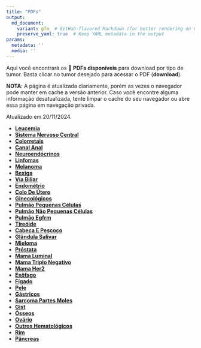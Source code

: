 ```yaml
---
title: "PDFs"
output: 
  md_document:
    variant: gfm  # GitHub-flavored Markdown (for better rendering on GitHub)
    preserve_yaml: true  # Keep YAML metadata in the output
params:
  metadata: ''
  media: ''
---
```


Aqui você encontrará os 📝 **PDFs disponíveis** para download por tipo
de tumor. Basta clicar no tumor desejado para acessar o PDF
(**download**).

**NOTA**: A página é atualizada diariamente, porém as vezes o navegador
pode manter em cache a versão anterior. Caso você encontre alguma
informação desatualizada, tente limpar o cache do seu navegador ou abre
essa página em navegação privada.

Atualizado em 20/11/2024.

- [**Leucemia**](https://coeoralmeds-e768.restdb.io/media/673d8c84f63b80480005dfe0?download=true)
- [**Sistema Nervoso
  Central**](https://coeoralmeds-e768.restdb.io/media/673d8c85f63b80480005dfe3?download=true)
- [**Colorretais**](https://coeoralmeds-e768.restdb.io/media/673d8c87f63b80480005dfe9?download=true)
- [**Canal
  Anal**](https://coeoralmeds-e768.restdb.io/media/673d8c89f63b80480005dfea?download=true)
- [**Neuroendócrinos**](https://coeoralmeds-e768.restdb.io/media/673d8c8af63b80480005dfec?download=true)
- [**Linfomas**](https://coeoralmeds-e768.restdb.io/media/673d8c8bf63b80480005dfee?download=true)
- [**Melanoma**](https://coeoralmeds-e768.restdb.io/media/673d8c8cf63b80480005dff0?download=true)
- [**Bexiga**](https://coeoralmeds-e768.restdb.io/media/673d8c8df63b80480005dff2?download=true)
- [**Via
  Biliar**](https://coeoralmeds-e768.restdb.io/media/673d8c8ff63b80480005dff4?download=true)
- [**Endométrio**](https://coeoralmeds-e768.restdb.io/media/673d8c90f63b80480005dff6?download=true)
- [**Colo De
  Útero**](https://coeoralmeds-e768.restdb.io/media/673d8c91f63b80480005dff8?download=true)
- [**Ginecológicos**](https://coeoralmeds-e768.restdb.io/media/673d8c92f63b80480005dffa?download=true)
- [**Pulmão Pequenas
  Células**](https://coeoralmeds-e768.restdb.io/media/673d8c93f63b80480005dffc?download=true)
- [**Pulmão Não Pequenas
  Células**](https://coeoralmeds-e768.restdb.io/media/673d8c95f63b80480005dffe?download=true)
- [**Pulmão
  Egfrm**](https://coeoralmeds-e768.restdb.io/media/673d8c96f63b80480005e000?download=true)
- [**Tireóide**](https://coeoralmeds-e768.restdb.io/media/673d8c98f63b80480005e004?download=true)
- [**Cabeça E
  Pescoço**](https://coeoralmeds-e768.restdb.io/media/673d8c9af63b80480005e006?download=true)
- [**Glândula
  Salivar**](https://coeoralmeds-e768.restdb.io/media/673d8c9bf63b80480005e008?download=true)
- [**Mieloma**](https://coeoralmeds-e768.restdb.io/media/673d8c9cf63b80480005e00a?download=true)
- [**Próstata**](https://coeoralmeds-e768.restdb.io/media/673d8c9df63b80480005e00c?download=true)
- [**Mama
  Luminal**](https://coeoralmeds-e768.restdb.io/media/673d8ca0f63b80480005e010?download=true)
- [**Mama Triplo
  Negativo**](https://coeoralmeds-e768.restdb.io/media/673d8ca1f63b80480005e012?download=true)
- [**Mama
  Her2**](https://coeoralmeds-e768.restdb.io/media/673d8ca2f63b80480005e014?download=true)
- [**Esôfago**](https://coeoralmeds-e768.restdb.io/media/673d8ca3f63b80480005e016?download=true)
- [**Fígado**](https://coeoralmeds-e768.restdb.io/media/673d8ca4f63b80480005e018?download=true)
- [**Pele**](https://coeoralmeds-e768.restdb.io/media/673d8ca5f63b80480005e01a?download=true)
- [**Gástricos**](https://coeoralmeds-e768.restdb.io/media/673d8ca7f63b80480005e01c?download=true)
- [**Sarcoma Partes
  Moles**](https://coeoralmeds-e768.restdb.io/media/673d8ca8f63b80480005e01e?download=true)
- [**Gist**](https://coeoralmeds-e768.restdb.io/media/673d8ca9f63b80480005e020?download=true)
- [**Ósseos**](https://coeoralmeds-e768.restdb.io/media/673d8caaf63b80480005e023?download=true)
- [**Ovário**](https://coeoralmeds-e768.restdb.io/media/673d8cacf63b80480005e024?download=true)
- [**Outros
  Hematológicos**](https://coeoralmeds-e768.restdb.io/media/673d8cadf63b80480005e026?download=true)
- [**Rim**](https://coeoralmeds-e768.restdb.io/media/673d8caef63b80480005e028?download=true)
- [**Pâncreas**](https://coeoralmeds-e768.restdb.io/media/673d8caff63b80480005e02a?download=true)
